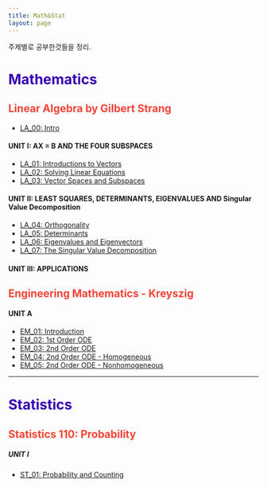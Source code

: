 ```yaml
---
title: Math&Stat
layout: page
---
```


주제별로 공부한것들을 정리.

<font color="#3700B3"><h1>Mathematics</h1></font>

<font color="#F44336"><h2>Linear Algebra by Gilbert Strang</h2></font>

- [LA_00: Intro](https://xero0001.github.io/mathematics/2019/04/27/LA_00/)

#### UNIT I: AX = B AND THE FOUR SUBSPACES

- [LA_01: Introductions to Vectors](https://xero0001.github.io/mathematics/2019/04/27/LA_01/)
- [LA_02: Solving Linear Equations](https://xero0001.github.io/mathematics/2019/04/27/LA_02/)
- [LA_03: Vector Spaces and Subspaces](https://xero0001.github.io/mathematics/2019/04/28/LA_03/)

#### UNIT II: LEAST SQUARES, DETERMINANTS, EIGENVALUES AND Singular Value Decomposition

- [LA_04: Orthogonality](https://xero0001.github.io/mathematics/2019/05/01/LA_04/)
- [LA_05: Determinants](https://xero0001.github.io/mathematics/2019/05/03/LA_05/)
- [LA_06: Eigenvalues and Eigenvectors](https://xero0001.github.io/mathematics/2019/05/04/LA_06/)
- [LA_07: The Singular Value Decomposition](https://xero0001.github.io/mathematics/2019/05/06/LA_07/)

#### UNIT III: APPLICATIONS

<font color="#F44336"><h2>Engineering Mathematics - Kreyszig</h2></font>

#### UNIT A

- [EM_01: Introduction](https://xero0001.github.io/mathematics/2019/05/08/EM_01/)
- [EM_02: 1st Order ODE](https://xero0001.github.io/mathematics/2019/05/08/EM_02/)
- [EM_03: 2nd Order ODE](https://xero0001.github.io/mathematics/2019/05/09/EM_03/)
- [EM_04: 2nd Order ODE - Homogeneous](https://xero0001.github.io/mathematics/2019/05/13/EM_04/)
- [EM_05: 2nd Order ODE - Nonhomogeneous](https://xero0001.github.io/mathematics/2019/05/17/EM_05/)

---

<font color="#3700B3"><h1>Statistics</h1></font>

<font color="#F44336"><h2>Statistics 110: Probability</h2></font>

##### UNIT I

- [ST_01: Probability and Counting](https://xero0001.github.io/statistics/2019/04/24/stat110-1/)
